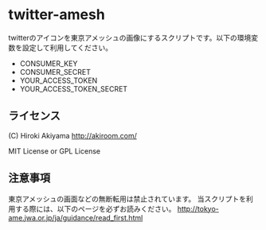 twitter-amesh
=============


twitterのアイコンを東京アメッシュの画像にするスクリプトです。以下の環境変数を設定して利用してください。

- CONSUMER_KEY
- CONSUMER_SECRET
- YOUR_ACCESS_TOKEN
- YOUR_ACCESS_TOKEN_SECRET

ライセンス
----------
(C) Hiroki Akiyama http://akiroom.com/

MIT License or GPL License

注意事項
--------
東京アメッシュの画面などの無断転用は禁止されています。
当スクリプトを利用する際には、以下のページを必ずお読みください。
http://tokyo-ame.jwa.or.jp/ja/guidance/read_first.html
